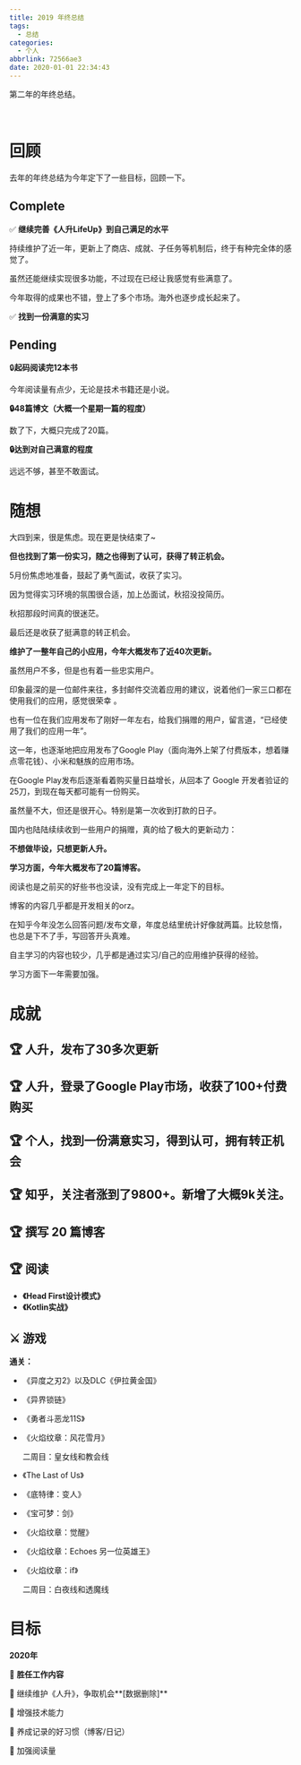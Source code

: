 ```yaml
---
title: 2019 年终总结
tags:
  - 总结
categories:
  - 个人
abbrlink: 72566ae3
date: 2020-01-01 22:34:43
---
```




第二年的年终总结。

<!-- more -->

<br />

# 回顾

去年的年终总结为今年定下了一些目标，回顾一下。

## Complete

✅ **继续完善《人升LifeUp》到自己满足的水平**

持续维护了近一年，更新上了商店、成就、子任务等机制后，终于有种完全体的感觉了。

虽然还能继续实现很多功能，不过现在已经让我感觉有些满意了。

今年取得的成果也不错，登上了多个市场。海外也逐步成长起来了。



✅ **找到一份满意的实习**



## Pending

🔒**起码阅读完12本书**

今年阅读量有点少，无论是技术书籍还是小说。

**🔒48篇博文（大概一个星期一篇的程度）**

数了下，大概只完成了20篇。

**🔒达到对自己满意的程度**

远远不够，甚至不敢面试。



# 随想

大四到来，很是焦虑。现在更是快结束了~

**但也找到了第一份实习，随之也得到了认可，获得了转正机会。**

5月份焦虑地准备，鼓起了勇气面试，收获了实习。

因为觉得实习环境的氛围很合适，加上怂面试，秋招没投简历。

秋招那段时间真的很迷茫。

最后还是收获了挺满意的转正机会。



**维护了一整年自己的小应用，今年大概发布了近40次更新。**

虽然用户不多，但是也有着一些忠实用户。

印象最深的是一位邮件来往，多封邮件交流着应用的建议，说着他们一家三口都在使用我们的应用，感觉很荣幸 。

也有一位在我们应用发布了刚好一年左右，给我们捐赠的用户，留言道，“已经使用了我们的应用一年”。

这一年，也逐渐地把应用发布了Google Play（面向海外上架了付费版本，想着赚点零花钱）、小米和魅族的应用市场。



在Google Play发布后逐渐看着购买量日益增长，从回本了 Google 开发者验证的25刀，到现在每天都可能有一份购买。

虽然量不大，但还是很开心。特别是第一次收到打款的日子。



国内也陆陆续续收到一些用户的捐赠，真的给了极大的更新动力：

**不想做毕设，只想更新人升。**



**学习方面，今年大概发布了20篇博客。**

阅读也是之前买的好些书也没读，没有完成上一年定下的目标。

博客的内容几乎都是开发相关的orz。

在知乎今年没怎么回答问题/发布文章，年度总结里统计好像就两篇。比较怠惰，也总是下不了手，写回答开头真难。

自主学习的内容也较少，几乎都是通过实习/自己的应用维护获得的经验。

学习方面下一年需要加强。



# 成就

## 🏆 人升，发布了30多次更新

## 🏆 人升，登录了Google Play市场，收获了100+付费购买

## 🏆 个人，找到一份满意实习，得到认可，拥有转正机会

## 🏆 知乎，关注者涨到了9800+。新增了大概9k关注。

## 🏆 撰写 20 篇博客

## 🏆 阅读

- **《Head First设计模式》**
- **《Kotlin实战》**

## ⚔️ 游戏

**通关：**

- 《异度之刃2》以及DLC《伊拉黄金国》

- 《异界锁链》

- 《勇者斗恶龙11S》

- 《火焰纹章：风花雪月》

  二周目：皇女线和教会线

- 《The Last of Us》

- 《底特律：变人》

- 《宝可梦：剑》

- 《火焰纹章：觉醒》

- 《火焰纹章：Echoes 另一位英雄王》

- 《火焰纹章：if》

  二周目：白夜线和透魔线


# 目标

**2020年**

🔹 **胜任工作内容**

🔹 继续维护《人升》，争取机会**[数据删除]**

🔹 增强技术能力

🔸 养成记录的好习惯（博客/日记）

🔸 加强阅读量